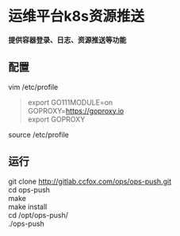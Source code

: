 # 运维平台k8s资源推送 

**提供容器登录、日志、资源推送等功能**

## 配置
vim /etc/profile  
>export GO111MODULE=on  
>GOPROXY=https://goproxy.io  
>export GOPROXY  

source /etc/profile  

## 运行
git clone http://gitlab.ccfox.com/ops/ops-push.git  
cd ops-push   
make   
make install   
cd /opt/ops-push/   
./ops-push  




